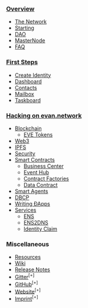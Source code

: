 ### [Overview](/)
- [The Network](/doc/network)
- [Starting](/doc/starting)
- [DAO](/doc/dao)
- [MasterNode](/doc/masternode)
- [FAQ](/doc/faq)

### [First Steps](/tutorial/first-steps)
- [Create Identity](/tutorial/create-identity)
- [Dashboard](/tutorial/dashboard)
- [Contacts](/tutorial/contacts)
- [Mailbox](/tutorial/mailbox)
- [Taskboard](/tutorial/taskboard)

### [Hacking on evan.network](/dev/getting-started)
- [Blockchain](/dev/blockchain)
  - [EVE Tokens](/doc/eve)
- [Web3](/dev/web3)
- [IPFS](/dev/ipfs)
- [Security](/dev/security)
- [Smart Contracts](/dev/smart-contracts)
  - [Business Center](/dev/business-center)
  - [Event Hub](/dev/event-hub)
  - [Contract Factories](/dev/contract-factories)
  - [Data Contract](/dev/data-contract)
- [Smart Agents](/dev/smart-agents)
- [DBCP](/dev/dbcp)
- [Writing ÐApps](/dev/dapps)
- [Services](/dev/services)
  - [ENS](/dev/ens)
  - [ENS2DNS](/dev/ens2dns)
  - [Identity Claim](/dev/identity-claims)

### Miscellaneous
- [Resources](/doc/resources)
- [Wiki](/doc/wiki)
- [Release Notes](/docs/releases)
- [Gitter](https://gitter.im/evannetwork)<sup>[+]</sup>
- [GitHub](https://github.com/evannetwork)<sup>[+]</sup>
- [Website](https://evan.network)<sup>[+]</sup>
- [Imprint](https://evan.network/imprint/)<sup>[+]</sup>

